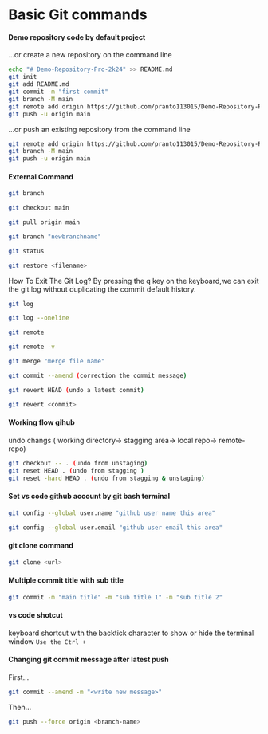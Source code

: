 # Basic Git commands


#### Demo repository code by default project

…or create a new repository on the command line
```sh
echo "# Demo-Repository-Pro-2k24" >> README.md
git init
git add README.md
git commit -m "first commit"
git branch -M main
git remote add origin https://github.com/pranto113015/Demo-Repository-Pro-2k24.git
git push -u origin main
```



…or push an existing repository from the command line
```sh
git remote add origin https://github.com/pranto113015/Demo-Repository-Pro-2k24.git
git branch -M main
git push -u origin main
```


#### External Command

```sh
git branch
```


```sh
git checkout main
```

```sh
git pull origin main
```

```sh
git branch "newbranchname"
```

```sh
git status
```

```sh
git restore <filename>
```


How To Exit The Git Log? By pressing the q key on the keyboard,we can exit the git log without duplicating the commit default history.

```sh
git log
```

```sh
git log --oneline
```

```sh
git remote
```

```sh
git remote -v
```

```sh
git merge "merge file name"
```

```sh
git commit --amend (correction the commit message)
```

```sh
git revert HEAD (undo a latest commit)
```

```sh
git revert <commit>
```


#### Working flow gihub

undo changs ( working directory-> stagging area-> local repo-> remote-repo)

```sh
git checkout -- . (undo from unstaging)
git reset HEAD . (undo from stagging )
git reset -hard HEAD . (undo from stagging & unstaging)
```





#### Set vs code github account by git bash terminal

```sh
git config --global user.name "github user name this area"
```
```sh
git config --global user.email "github user email this area"
```




#### git clone command

```sh
git clone <url>
```

#### Multiple commit title with sub title

```sh
git commit -m "main title" -m "sub title 1" -m "sub title 2"
```


#### vs code shotcut

keyboard shortcut with the backtick character to show or hide the terminal window `Use the Ctrl + ` 



#### Changing git commit message after latest push  

First...
```bash
git commit --amend -m "<write new message>"
```
Then...
```bash
git push --force origin <branch-name>
```














